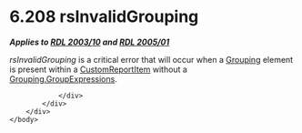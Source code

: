 <html dir="LTR" xmlns:mshelp="http://msdn.microsoft.com/mshelp" xmlns:ddue="http://ddue.schemas.microsoft.com/authoring/2003/5" xmlns:xlink="http://www.w3.org/1999/xlink" xmlns:tool="http://www.microsoft.com/tooltip">
    <head>
        <meta http-equiv="Content-Type" content="text/html; CHARSET=utf-8"></meta>
        <meta name="save" content="history"></meta>
        <title>6.208 rsInvalidGrouping</title>
        <xml>
            <mshelp:toctitle title="6.208 rsInvalidGrouping"></mshelp:toctitle>
            <mshelp:rltitle title="[MS-RDL]: rsInvalidGrouping"></mshelp:rltitle>
            <mshelp:keyword index="A" term="4f633e19-ec5f-46bf-b411-eb1a49126348"></mshelp:keyword>
            <mshelp:attr name="DCSext.ContentType" value="open specification"></mshelp:attr>
            <mshelp:attr name="AssetID" value="4f633e19-ec5f-46bf-b411-eb1a49126348"></mshelp:attr>
            <mshelp:attr name="TopicType" value="kbRef"></mshelp:attr>
            <mshelp:attr name="DCSext.Title" value="[MS-RDL]: rsInvalidGrouping" />
        </xml>
    </head>
    <body>
        <div id="header">
            <h1 class="heading">6.208 rsInvalidGrouping</h1>
        </div>
        <div id="mainSection">
            <div id="mainBody">
                <div id="allHistory" class="saveHistory"></div>
                <div id="sectionSection0" class="section" name="collapseableSection">
                    

<p><b><i>Applies to </i></b><a href="a7e2ad00-07c8-4f6d-80ab-3ad55df7b233.html"><b><i>RDL 2003/10</i></b></a><b><i>
and </i></b><a href="3ebe2912-4958-4832-b391-cad1f5e13338.html"><b><i>RDL 2005/01</i></b></a></p>

<p><i>rsInvalidGrouping</i> is a critical error that will occur
when a <a href="7d574154-eefe-4fc1-8b78-3a18b9350e87.html">Grouping</a> element
is present within a <a href="6bb7b35c-e517-4444-a96b-9f2ccdd1a642.html">CustomReportItem</a>
without a <a href="6400dc8d-a4bf-47d3-9f1b-24ba72b27d73.html">Grouping.GroupExpressions</a>.</p>


                </div>
            </div>
        </div>
    </body>
</html>
